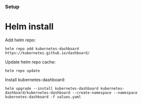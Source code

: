 ### Setup

# Helm install

Add helm repo:
```
helm repo add kubernetes-dashboard https://kubernetes.github.io/dashboard/
```

Update helm repo cache:
```
helm repo update
```

Install kubernetes-dashboard:
```
helm upgrade --install kubernetes-dashboard kubernetes-dashboard/kubernetes-dashboard --create-namespace --namespace kubernetes-dashboard -f values.yaml
```